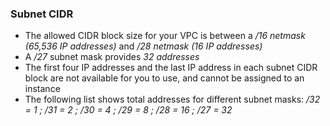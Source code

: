 ### Subnet CIDR
* The allowed CIDR block size for your VPC is between a _/16 netmask (65,536 IP addresses)_ and _/28 netmask (16 IP addresses)_  
* A _/27_ subnet mask provides _32 addresses_
* The first four IP addresses and the last IP address in each subnet
CIDR block are not available for you to use, and cannot be assigned to an instance
* The following list shows total addresses for different subnet masks:
_/32 = 1 ; /31 = 2 ; /30 = 4 ; /29 = 8 ; /28 = 16 ; /27 = 32_
